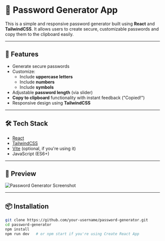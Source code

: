 # 🔐 Password Generator App

This is a simple and responsive password generator built using **React** and **TailwindCSS**. It allows users to create secure, customizable passwords and copy them to the clipboard easily.

---

## 🚀 Features

- Generate secure passwords
- Customize:
  - Include **uppercase letters**
  - Include **numbers**
  - Include **symbols**
- Adjustable **password length** (via slider)
- **Copy to clipboard** functionality with instant feedback ("Copied!")
- Responsive design using **TailwindCSS**

---

## 🛠️ Tech Stack

- [React](https://reactjs.org/)
- [TailwindCSS](https://tailwindcss.com/)
- [Vite](https://vitejs.dev/) (optional, if you're using it)
- JavaScript (ES6+)

---

## 📸 Preview

![Password Generator Screenshot](screenshot.png) <!-- You can replace this with your actual image path -->

---

## 📦 Installation

```bash
git clone https://github.com/your-username/password-generator.git
cd password-generator
npm install
npm run dev   # or npm start if you're using Create React App
